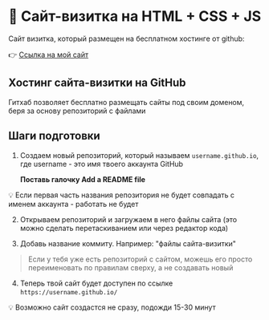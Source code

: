 # 🦊 Сайт-визитка на HTML + CSS + JS

Сайт визитка, который размещен на бесплатном хостинге от github:

👉 [Ссылка на мой сайт](https://batonam.github.io/)

## Хостинг сайта-визитки на GitHub

Гитхаб позволяет бесплатно размещать сайты под своим доменом, беря за основу репозиторий с файлами

## Шаги подготовки

1. Создаем новый репозиторий, который называем `username.github.io`, где username - это имя твоего аккаунта GitHub
    
    **Поставь галочку Add a README file**


<aside>
💡 Если первая часть названия репозитория не будет совпадать с именем аккаунта - работать не будет

</aside>

2. Открываем репозиторий и загружаем в него файлы сайта (это можно сделать перетаскиванием или через редактор кода)

3. Добавь название коммиту. Например: "файлы сайта-визитки"

> Если у тебя уже есть репозиторий с сайтом, можешь его просто переименовать по правилам сверху, а не создавать новый
> 
4. Теперь твой сайт будет доступен по ссылке `https://username.github.io/`
    

💡 Возможно сайт создастся не сразу, подожди 15-30 минут
